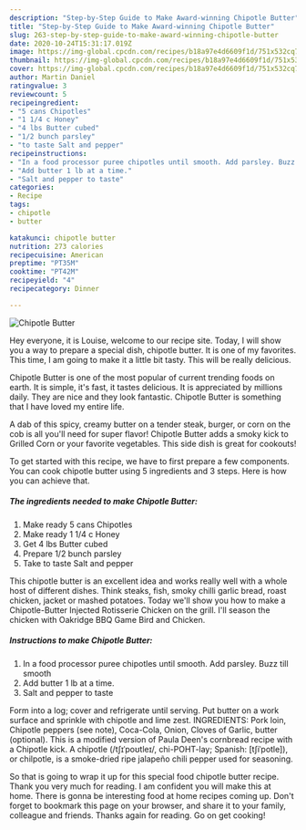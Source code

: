 ```yaml
---
description: "Step-by-Step Guide to Make Award-winning Chipotle Butter"
title: "Step-by-Step Guide to Make Award-winning Chipotle Butter"
slug: 263-step-by-step-guide-to-make-award-winning-chipotle-butter
date: 2020-10-24T15:31:17.019Z
image: https://img-global.cpcdn.com/recipes/b18a97e4d6609f1d/751x532cq70/chipotle-butter-recipe-main-photo.jpg
thumbnail: https://img-global.cpcdn.com/recipes/b18a97e4d6609f1d/751x532cq70/chipotle-butter-recipe-main-photo.jpg
cover: https://img-global.cpcdn.com/recipes/b18a97e4d6609f1d/751x532cq70/chipotle-butter-recipe-main-photo.jpg
author: Martin Daniel
ratingvalue: 3
reviewcount: 5
recipeingredient:
- "5 cans Chipotles"
- "1 1/4 c Honey"
- "4 lbs Butter cubed"
- "1/2 bunch parsley"
- "to taste Salt and pepper"
recipeinstructions:
- "In a food processor puree chipotles until smooth. Add parsley. Buzz till smooth"
- "Add butter 1 lb at a time."
- "Salt and pepper to taste"
categories:
- Recipe
tags:
- chipotle
- butter

katakunci: chipotle butter 
nutrition: 273 calories
recipecuisine: American
preptime: "PT35M"
cooktime: "PT42M"
recipeyield: "4"
recipecategory: Dinner

---
```



![Chipotle Butter](https://img-global.cpcdn.com/recipes/b18a97e4d6609f1d/751x532cq70/chipotle-butter-recipe-main-photo.jpg)

Hey everyone, it is Louise, welcome to our recipe site. Today, I will show you a way to prepare a special dish, chipotle butter. It is one of my favorites. This time, I am going to make it a little bit tasty. This will be really delicious.

Chipotle Butter is one of the most popular of current trending foods on earth. It is simple, it's fast, it tastes delicious. It is appreciated by millions daily. They are nice and they look fantastic. Chipotle Butter is something that I have loved my entire life.

A dab of this spicy, creamy butter on a tender steak, burger, or corn on the cob is all you&#39;ll need for super flavor! Chipotle Butter adds a smoky kick to Grilled Corn or your favorite vegetables. This side dish is great for cookouts!


To get started with this recipe, we have to first prepare a few components. You can cook chipotle butter using 5 ingredients and 3 steps. Here is how you can achieve that.

<!--inarticleads1-->

##### The ingredients needed to make Chipotle Butter:

1. Make ready 5 cans Chipotles
1. Make ready 1 1/4 c Honey
1. Get 4 lbs Butter cubed
1. Prepare 1/2 bunch parsley
1. Take to taste Salt and pepper


This chipotle butter is an excellent idea and works really well with a whole host of different dishes. Think steaks, fish, smoky chilli garlic bread, roast chicken, jacket or mashed potatoes. Today we&#39;ll show you how to make a Chipotle-Butter Injected Rotisserie Chicken on the grill. I&#39;ll season the chicken with Oakridge BBQ Game Bird and Chicken. 

<!--inarticleads2-->

##### Instructions to make Chipotle Butter:

1. In a food processor puree chipotles until smooth. Add parsley. Buzz till smooth
1. Add butter 1 lb at a time.
1. Salt and pepper to taste


Form into a log; cover and refrigerate until serving. Put butter on a work surface and sprinkle with chipotle and lime zest. INGREDIENTS: Pork loin, Chipotle peppers (see note), Coca-Cola, Onion, Cloves of Garlic, butter (optional). This is a modified version of Paula Deen&#39;s cornbread recipe with a Chipotle kick. A chipotle (/tʃɪˈpoʊtleɪ/, chi-POHT-lay; Spanish: [tʃiˈpotle]), or chilpotle, is a smoke-dried ripe jalapeño chili pepper used for seasoning. 

So that is going to wrap it up for this special food chipotle butter recipe. Thank you very much for reading. I am confident you will make this at home. There is gonna be interesting food at home recipes coming up. Don't forget to bookmark this page on your browser, and share it to your family, colleague and friends. Thanks again for reading. Go on get cooking!
